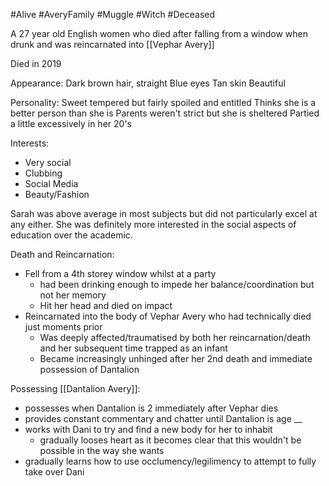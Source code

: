 #Alive #AveryFamily #Muggle #Witch #Deceased 

A 27 year old English women who died after falling from a window when drunk and was reincarnated into [[Vephar Avery]]

Died in 2019

Appearance:
Dark brown hair, straight
Blue eyes
Tan skin
Beautiful


Personality:
Sweet tempered but fairly spoiled and entitled
Thinks she is a better person than she is
Parents weren't strict but she is sheltered
Partied a little excessively in her 20's 

Interests:
- Very social
- Clubbing
- Social Media
- Beauty/Fashion


Sarah was above average in most subjects but did not particularly excel at any either. She was definitely more interested in the social aspects of education over the academic.


Death and Reincarnation:
- Fell from a 4th storey window whilst at a party
	- had been drinking enough to impede her balance/coordination but not her memory
	- Hit her head and died on impact
- Reincarnated into the body of Vephar Avery who had technically died just moments prior 
	- Was deeply affected/traumatised by both her reincarnation/death and her subsequent time trapped as an infant
	- Became increasingly unhinged after her 2nd death and immediate possession of Dantalion

Possessing [[Dantalion Avery]]: 
- possesses when Dantalion is 2 immediately after Vephar dies
- provides constant commentary and chatter until Dantalion is age __
- works with Dani to try and find a new body for her to inhabit
	- gradually looses heart as it becomes clear that this wouldn't be possible in the way she wants
- gradually learns how to use occlumency/legilimency to attempt to fully take over Dani